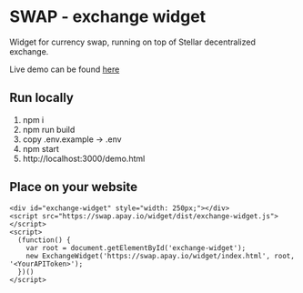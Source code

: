 # SWAP - exchange widget

Widget for currency swap, running on top of Stellar decentralized exchange.

Live demo can be found [here](https://apay.io/widget/demo.html)

## Run locally
1. npm i
2. npm run build
3. copy .env.example -> .env
4. npm start
5. http://localhost:3000/demo.html

## Place on your website

```$html
<div id="exchange-widget" style="width: 250px;"></div>
<script src="https://swap.apay.io/widget/dist/exchange-widget.js"></script>
<script>
  (function() {
    var root = document.getElementById('exchange-widget');
    new ExchangeWidget('https://swap.apay.io/widget/index.html', root, '<YourAPIToken>');
  })()
</script>
```